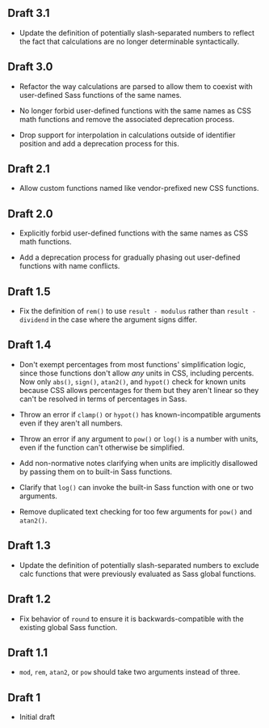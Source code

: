 ## Draft 3.1

* Update the definition of potentially slash-separated numbers to reflect the
  fact that calculations are no longer determinable syntactically.

## Draft 3.0

* Refactor the way calculations are parsed to allow them to coexist with
  user-defined Sass functions of the same names.

* No longer forbid user-defined functions with the same names as CSS math
  functions and remove the associated deprecation process.

* Drop support for interpolation in calculations outside of identifier position
  and add a deprecation process for this.

## Draft 2.1

* Allow custom functions named like vendor-prefixed new CSS functions.

## Draft 2.0

* Explicitly forbid user-defined functions with the same names as CSS math
  functions.

* Add a deprecation process for gradually phasing out user-defined functions
  with name conflicts.

## Draft 1.5

* Fix the definition of `rem()` to use `result - modulus` rather than `result -
  dividend` in the case where the argument signs differ.

## Draft 1.4

* Don't exempt percentages from most functions' simplification logic, since
  those functions don't allow *any* units in CSS, including percents. Now only
  `abs()`, `sign()`, `atan2()`, and `hypot()` check for known units because CSS
  allows percentages for them but they aren't linear so they can't be resolved
  in terms of percentages in Sass.

* Throw an error if `clamp()` or `hypot()` has known-incompatible arguments even
  if they aren't all numbers.

* Throw an error if any argument to `pow()` or `log()` is a number with units,
  even if the function can't otherwise be simplified.

* Add non-normative notes clarifying when units are implicitly disallowed by
  passing them on to built-in Sass functions.

* Clarify that `log()` can invoke the built-in Sass function with one or two
  arguments.

* Remove duplicated text checking for too few arguments for `pow()` and
  `atan2()`.

## Draft 1.3

* Update the definition of potentially slash-separated numbers to exclude
  calc functions that were previously evaluated as Sass global functions.

## Draft 1.2

* Fix behavior of `round` to ensure it is backwards-compatible with the existing
  global Sass function.

## Draft 1.1

* `mod`, `rem`, `atan2`, or `pow` should take two arguments instead of three.

## Draft 1

* Initial draft
